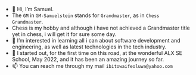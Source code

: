 - 👋 Hi, I’m Samuel.
- The ```GM``` in ```GM-Samuelstein``` stands for ```Grandmaster```, as in ```Chess Grandmaster```.
- Chess is my hobby and although i have not achieved a Grandmaster title yet in chess, i will get it for sure some day. 
- 👀 I’m interested in learning all i can about software development and engineering, as well as latest technologies in the tech industry.
- 🌱 I started out, for the first time on this road, at the wonderful ALX SE School, May 2022, and it has been an amazing journey so far.
- 📫 You can reach me through my mail ```ibitowaifeoluwa@yahoo.com```

<!---
GM-Samuelstein/GM-Samuelstein is a ✨ special ✨ repository because its `README.md` (this file) appears on your GitHub profile.
You can click the Preview link to take a look at your changes.
--->
